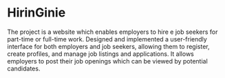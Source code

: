 # HirinGinie
The project is a website which enables employers to hire e job seekers for part-time or full-time work.
Designed and implemented a user-friendly interface for both employers and job seekers, allowing them to register, create profiles, and manage job listings and applications.
It allows employers to post their job openings which can be viewed by potential candidates.
